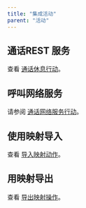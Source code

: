 ```yaml
---
title: "集成活动"
parent: "活动"
---
```


## 通话REST 服务

查看 [通话休息行动](call-rest-action)。

## 呼叫网络服务

请参阅 [通话网络服务行动](call-web-service-action)。

## 使用映射导入

查看 [导入映射动作](import-mapping-action)。

## 用映射导出

查看 [导出映射操作](export-mapping-action)。
